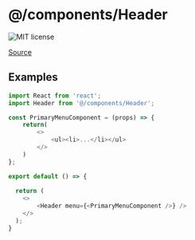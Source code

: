 # @/components/Header

![MIT license](https://badgen.now.sh/badge/license/MIT)

[Source](https://github.com/jtsamzg/fullstack-nextjs-app/tree/main/src/components/Header)


## Examples

```js
import React from 'react';
import Header from '@/components/Header';

const PrimaryMenuComponent = (props) => {
    return(
        <>
            <ul><li>...</li></ul>
        </>
    )
};

export default () => {
    
  return (
    <>
		<Header menu={<PrimaryMenuComponent />} />
    </>
  );
}

```